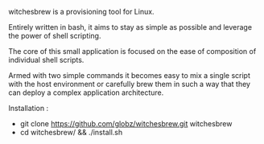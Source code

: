 witchesbrew is a provisioning tool for Linux.

Entirely written in bash, it aims to stay as simple as possible
and leverage the power of shell scripting. 

The core of this small application is focused on the ease of composition of individual
shell scripts.

Armed with two simple commands it becomes easy to mix a single script with the
host environment or carefully brew them in such a way that they can deploy a complex
application architecture.

Installation :
- git clone https://github.com/globz/witchesbrew.git witchesbrew
- cd witchesbrew/ && ./install.sh
